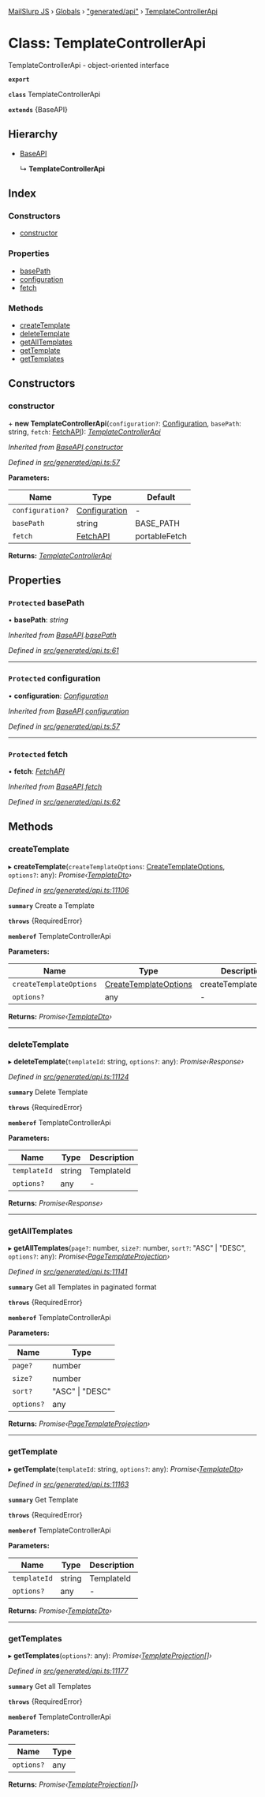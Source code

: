 [MailSlurp JS](../README.md) › [Globals](../globals.md) › ["generated/api"](../modules/_generated_api_.md) › [TemplateControllerApi](_generated_api_.templatecontrollerapi.md)

# Class: TemplateControllerApi

TemplateControllerApi - object-oriented interface

**`export`** 

**`class`** TemplateControllerApi

**`extends`** {BaseAPI}

## Hierarchy

* [BaseAPI](_generated_api_.baseapi.md)

  ↳ **TemplateControllerApi**

## Index

### Constructors

* [constructor](_generated_api_.templatecontrollerapi.md#constructor)

### Properties

* [basePath](_generated_api_.templatecontrollerapi.md#protected-basepath)
* [configuration](_generated_api_.templatecontrollerapi.md#protected-configuration)
* [fetch](_generated_api_.templatecontrollerapi.md#protected-fetch)

### Methods

* [createTemplate](_generated_api_.templatecontrollerapi.md#createtemplate)
* [deleteTemplate](_generated_api_.templatecontrollerapi.md#deletetemplate)
* [getAllTemplates](_generated_api_.templatecontrollerapi.md#getalltemplates)
* [getTemplate](_generated_api_.templatecontrollerapi.md#gettemplate)
* [getTemplates](_generated_api_.templatecontrollerapi.md#gettemplates)

## Constructors

###  constructor

\+ **new TemplateControllerApi**(`configuration?`: [Configuration](_generated_configuration_.configuration.md), `basePath`: string, `fetch`: [FetchAPI](../interfaces/_generated_api_.fetchapi.md)): *[TemplateControllerApi](_generated_api_.templatecontrollerapi.md)*

*Inherited from [BaseAPI](_generated_api_.baseapi.md).[constructor](_generated_api_.baseapi.md#constructor)*

*Defined in [src/generated/api.ts:57](https://github.com/mailslurp/mailslurp-client-ts-js/blob/e9348f1/src/generated/api.ts#L57)*

**Parameters:**

Name | Type | Default |
------ | ------ | ------ |
`configuration?` | [Configuration](_generated_configuration_.configuration.md) | - |
`basePath` | string |  BASE_PATH |
`fetch` | [FetchAPI](../interfaces/_generated_api_.fetchapi.md) |  portableFetch |

**Returns:** *[TemplateControllerApi](_generated_api_.templatecontrollerapi.md)*

## Properties

### `Protected` basePath

• **basePath**: *string*

*Inherited from [BaseAPI](_generated_api_.baseapi.md).[basePath](_generated_api_.baseapi.md#protected-basepath)*

*Defined in [src/generated/api.ts:61](https://github.com/mailslurp/mailslurp-client-ts-js/blob/e9348f1/src/generated/api.ts#L61)*

___

### `Protected` configuration

• **configuration**: *[Configuration](_generated_configuration_.configuration.md)*

*Inherited from [BaseAPI](_generated_api_.baseapi.md).[configuration](_generated_api_.baseapi.md#protected-configuration)*

*Defined in [src/generated/api.ts:57](https://github.com/mailslurp/mailslurp-client-ts-js/blob/e9348f1/src/generated/api.ts#L57)*

___

### `Protected` fetch

• **fetch**: *[FetchAPI](../interfaces/_generated_api_.fetchapi.md)*

*Inherited from [BaseAPI](_generated_api_.baseapi.md).[fetch](_generated_api_.baseapi.md#protected-fetch)*

*Defined in [src/generated/api.ts:62](https://github.com/mailslurp/mailslurp-client-ts-js/blob/e9348f1/src/generated/api.ts#L62)*

## Methods

###  createTemplate

▸ **createTemplate**(`createTemplateOptions`: [CreateTemplateOptions](../interfaces/_generated_api_.createtemplateoptions.md), `options?`: any): *Promise‹[TemplateDto](../interfaces/_generated_api_.templatedto.md)›*

*Defined in [src/generated/api.ts:11106](https://github.com/mailslurp/mailslurp-client-ts-js/blob/e9348f1/src/generated/api.ts#L11106)*

**`summary`** Create a Template

**`throws`** {RequiredError}

**`memberof`** TemplateControllerApi

**Parameters:**

Name | Type | Description |
------ | ------ | ------ |
`createTemplateOptions` | [CreateTemplateOptions](../interfaces/_generated_api_.createtemplateoptions.md) | createTemplateOptions |
`options?` | any | - |

**Returns:** *Promise‹[TemplateDto](../interfaces/_generated_api_.templatedto.md)›*

___

###  deleteTemplate

▸ **deleteTemplate**(`templateId`: string, `options?`: any): *Promise‹Response›*

*Defined in [src/generated/api.ts:11124](https://github.com/mailslurp/mailslurp-client-ts-js/blob/e9348f1/src/generated/api.ts#L11124)*

**`summary`** Delete Template

**`throws`** {RequiredError}

**`memberof`** TemplateControllerApi

**Parameters:**

Name | Type | Description |
------ | ------ | ------ |
`templateId` | string | TemplateId |
`options?` | any | - |

**Returns:** *Promise‹Response›*

___

###  getAllTemplates

▸ **getAllTemplates**(`page?`: number, `size?`: number, `sort?`: "ASC" | "DESC", `options?`: any): *Promise‹[PageTemplateProjection](../interfaces/_generated_api_.pagetemplateprojection.md)›*

*Defined in [src/generated/api.ts:11141](https://github.com/mailslurp/mailslurp-client-ts-js/blob/e9348f1/src/generated/api.ts#L11141)*

**`summary`** Get all Templates in paginated format

**`throws`** {RequiredError}

**`memberof`** TemplateControllerApi

**Parameters:**

Name | Type |
------ | ------ |
`page?` | number |
`size?` | number |
`sort?` | "ASC" &#124; "DESC" |
`options?` | any |

**Returns:** *Promise‹[PageTemplateProjection](../interfaces/_generated_api_.pagetemplateprojection.md)›*

___

###  getTemplate

▸ **getTemplate**(`templateId`: string, `options?`: any): *Promise‹[TemplateDto](../interfaces/_generated_api_.templatedto.md)›*

*Defined in [src/generated/api.ts:11163](https://github.com/mailslurp/mailslurp-client-ts-js/blob/e9348f1/src/generated/api.ts#L11163)*

**`summary`** Get Template

**`throws`** {RequiredError}

**`memberof`** TemplateControllerApi

**Parameters:**

Name | Type | Description |
------ | ------ | ------ |
`templateId` | string | TemplateId |
`options?` | any | - |

**Returns:** *Promise‹[TemplateDto](../interfaces/_generated_api_.templatedto.md)›*

___

###  getTemplates

▸ **getTemplates**(`options?`: any): *Promise‹[TemplateProjection](../interfaces/_generated_api_.templateprojection.md)[]›*

*Defined in [src/generated/api.ts:11177](https://github.com/mailslurp/mailslurp-client-ts-js/blob/e9348f1/src/generated/api.ts#L11177)*

**`summary`** Get all Templates

**`throws`** {RequiredError}

**`memberof`** TemplateControllerApi

**Parameters:**

Name | Type |
------ | ------ |
`options?` | any |

**Returns:** *Promise‹[TemplateProjection](../interfaces/_generated_api_.templateprojection.md)[]›*
